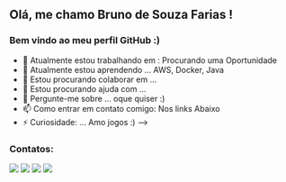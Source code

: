 <!---
BrunoSouzaFarias/BrunoSouzaFarias is a ✨ special ✨ repository because its `README.md` (this file) appears on your GitHub profile.
You can click the Preview link to take a look at your changes.
--->
## Olá, me chamo Bruno de Souza Farias ! 
### Bem vindo ao meu perfil GitHub :)

- 🔭 Atualmente estou trabalhando em : Procurando uma Oportunidade
- 🌱 Atualmente estou aprendendo ... AWS, Docker, Java
- 👯 Estou procurando colaborar em ... 
- 🤔 Estou procurando ajuda com ...
- 💬 Pergunte-me sobre ... oque quiser :)
- 📫 Como entrar em contato comigo: Nos links Abaixo
- ⚡ Curiosidade: ... Amo jogos :)
-->

### Contatos:

<div>
<a href="https://www.instagram.com/brusf13/" target="_blank"><img src="https://img.shields.io/badge/-Instagram-%23E4405F?style=for-the-badge&logo=instagram&logoColor=white" target="_blank"></a>
<a href="https://www.twitch.tv/dgkkcs" target="_blank"><img src="https://img.shields.io/badge/Twitch-9146FF?style=for-the-badge&logo=twitch&logoColor=white" target="_blank"></a>
<a href = "mailto:brunodesouzafarias@yahoo.com.br"><img src="https://img.shields.io/badge/Gmail-D14836?style=for-the-badge&logo=gmail&logoColor=white" target="_blank"></a>
<a href="https://www.linkedin.com/in/bruno-souza-farias-664279179/" target="_blank"><img src="https://img.shields.io/badge/-LinkedIn-%230077B5?style=for-the-badge&logo=linkedin&logoColor=white" target="_blank"></a>   
</div>
